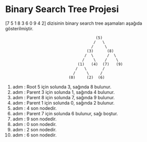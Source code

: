 # Binary Search Tree Projesi
[7 5 1 8 3 6 0 9 4 2] dizisinin binary search tree aşamaları aşağıda gösterilmiştir.

```
                                        (5)
                                       /   \
                                      /     \
                                    (3)      (8)
                                   /  \      /  \
                                  /    \    /    \
                                (1)   (4)  (7)   (9)
                               /   \       /         
                              /     \     /         
                            (0)     (2)  (6)        
```
1. adım : Root 5 için solunda 3, sağında 8 bulunur.
2. adım : Parent 3 için solunda 1, sağında 4 bulunur.
3. adım : Parent 8 için solunda 7, sağında 9 bulunur.
4. adım : Parent 1 için solunda 0, sağında 2 bulunur.
5. adım : 4 son nodedir.
6. adım : Parent 7 için solunda 6 bulunur, sağı boştur.
7. adım : 9 son nodedir.
8. adım : 0 son nodedir.
9. adım : 2 son nodedir.
10. adım : 6 son nodedir.

